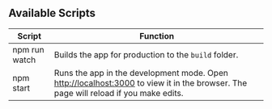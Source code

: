 

## Available Scripts

| Script  | Function |      
| ------| -------------|
| npm run watch | Builds the app for production to the `build` folder.| 
| npm start | Runs the app in the development mode. Open [http://localhost:3000](http://localhost:3000) to view it in the browser. The page will reload if you make edits.| 